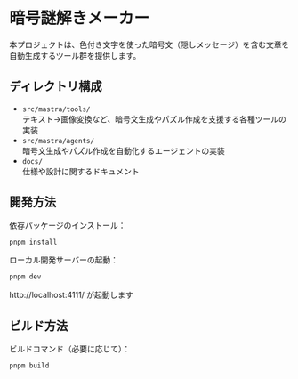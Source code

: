 # 暗号謎解きメーカー

本プロジェクトは、色付き文字を使った暗号文（隠しメッセージ）を含む文章を自動生成するツール群を提供します。  

## ディレクトリ構成

- `src/mastra/tools/`  
  テキスト→画像変換など、暗号文生成やパズル作成を支援する各種ツールの実装
- `src/mastra/agents/`  
  暗号文生成やパズル作成を自動化するエージェントの実装
- `docs/`  
  仕様や設計に関するドキュメント

## 開発方法

依存パッケージのインストール：

```sh
pnpm install
```

ローカル開発サーバーの起動：

```sh
pnpm dev
```
http://localhost:4111/ が起動します

## ビルド方法

ビルドコマンド（必要に応じて）：

```sh
pnpm build
```
